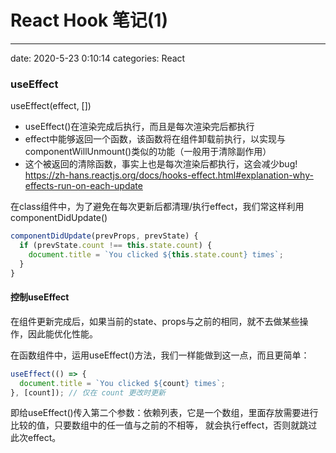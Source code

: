 # React Hook 笔记(1)
---

date: 2020-5-23 0:10:14 categories: React

### useEffect

useEffect(effect, [])

- useEffect()在渲染完成后执行，而且是每次渲染完后都执行
- effect中能够返回一个函数，该函数将在组件卸载前执行，以实现与componentWillUnmount()类似的功能（一般用于清除副作用）
- 这个被返回的清除函数，事实上也是每次渲染后都执行，这会减少bug!
<https://zh-hans.reactjs.org/docs/hooks-effect.html#explanation-why-effects-run-on-each-update>

在class组件中，为了避免在每次更新后都清理/执行effect，我们常这样利用componentDidUpdate()
```js
componentDidUpdate(prevProps, prevState) {
  if (prevState.count !== this.state.count) {
    document.title = `You clicked ${this.state.count} times`;
  }
}
```
#### 控制useEffect

在组件更新完成后，如果当前的state、props与之前的相同，就不去做某些操作，因此能优化性能。

在函数组件中，运用useEffect()方法，我们一样能做到这一点，而且更简单：
```js
useEffect(() => {
  document.title = `You clicked ${count} times`;
}, [count]); // 仅在 count 更改时更新
```
即给useEffect()传入第二个参数：依赖列表，它是一个数组，里面存放需要进行比较的值，只要数组中的任一值与之前的不相等，
就会执行effect，否则就跳过此次effect。